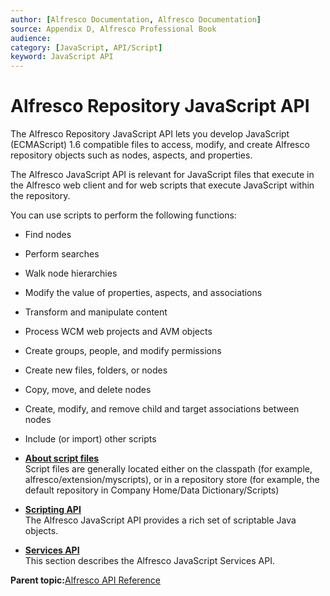 ```yaml
---
author: [Alfresco Documentation, Alfresco Documentation]
source: Appendix D, Alfresco Professional Book
audience: 
category: [JavaScript, API/Script]
keyword: JavaScript API
---
```


# Alfresco Repository JavaScript API

The Alfresco Repository JavaScript API lets you develop JavaScript \(ECMAScript\) 1.6 compatible files to access, modify, and create Alfresco repository objects such as nodes, aspects, and properties.

The Alfresco JavaScript API is relevant for JavaScript files that execute in the Alfresco web client and for web scripts that execute JavaScript within the repository.

You can use scripts to perform the following functions:

-   Find nodes
-   Perform searches
-   Walk node hierarchies
-   Modify the value of properties, aspects, and associations
-   Transform and manipulate content
-   Process WCM web projects and AVM objects
-   Create groups, people, and modify permissions
-   Create new files, folders, or nodes
-   Copy, move, and delete nodes
-   Create, modify, and remove child and target associations between nodes
-   Include \(or import\) other scripts

-   **[About script files](../concepts/API-JS-Scripts.md)**  
Script files are generally located either on the classpath \(for example, alfresco/extension/myscripts\), or in a repository store \(for example, the default repository in Company Home/Data Dictionary/Scripts\)
-   **[Scripting API](../references/API-JS-Scripting-API.md)**  
The Alfresco JavaScript API provides a rich set of scriptable Java objects.
-   **[Services API](../references/API-JS-Services.md)**  
This section describes the Alfresco JavaScript Services API.

**Parent topic:**[Alfresco API Reference](../concepts/API-intro-34.md)

